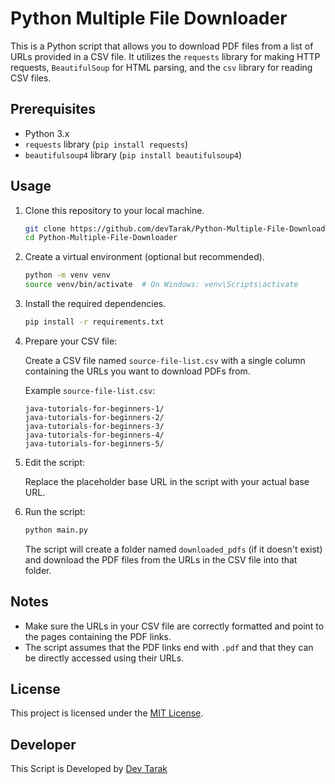 # Python Multiple File Downloader

This is a Python script that allows you to download PDF files from a list of URLs provided in a CSV file. It utilizes the `requests` library for making HTTP requests, `BeautifulSoup` for HTML parsing, and the `csv` library for reading CSV files.

## Prerequisites

- Python 3.x
- `requests` library (`pip install requests`)
- `beautifulsoup4` library (`pip install beautifulsoup4`)

## Usage

1. Clone this repository to your local machine.

   ```sh
   git clone https://github.com/devTarak/Python-Multiple-File-Downloader.git
   cd Python-Multiple-File-Downloader
   ```

2. Create a virtual environment (optional but recommended).

   ```sh
   python -m venv venv
   source venv/bin/activate  # On Windows: venv\Scripts\activate
   ```

3. Install the required dependencies.

   ```sh
   pip install -r requirements.txt
   ```

4. Prepare your CSV file:

   Create a CSV file named `source-file-list.csv` with a single column containing the URLs you want to download PDFs from.

   Example `source-file-list.csv`:
   ```
   java-tutorials-for-beginners-1/
   java-tutorials-for-beginners-2/
   java-tutorials-for-beginners-3/
   java-tutorials-for-beginners-4/
   java-tutorials-for-beginners-5/
   ```

5. Edit the script:

   Replace the placeholder base URL in the script with your actual base URL.

6. Run the script:

   ```sh
   python main.py
   ```

   The script will create a folder named `downloaded_pdfs` (if it doesn't exist) and download the PDF files from the URLs in the CSV file into that folder.

## Notes

- Make sure the URLs in your CSV file are correctly formatted and point to the pages containing the PDF links.
- The script assumes that the PDF links end with `.pdf` and that they can be directly accessed using their URLs.

## License

This project is licensed under the [MIT License](LICENSE).
## Developer
This Script is Developed by [Dev Tarak](https://devtarak.github.io/)
